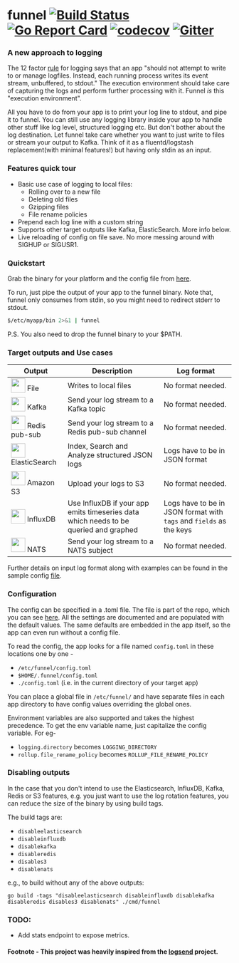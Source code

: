 # funnel [![Build Status](https://travis-ci.org/agnivade/funnel.svg?branch=master)](https://travis-ci.org/agnivade/funnel) [![Go Report Card](https://goreportcard.com/badge/github.com/agnivade/funnel)](https://goreportcard.com/report/github.com/agnivade/funnel) [![codecov](https://codecov.io/gh/agnivade/funnel/branch/master/graph/badge.svg)](https://codecov.io/gh/agnivade/funnel) [![Gitter](https://badges.gitter.im/agnivade/funnel.svg)](https://gitter.im/agnivade/funnel)

### A new approach to logging

The 12 factor [rule](https://12factor.net/logs) for logging says that an app "should not attempt to write to or manage logfiles. Instead, each running process writes its event stream, unbuffered, to stdout." The execution environment should take care of capturing the logs and perform further processing with it. Funnel *is* this "execution environment".

All you have to do from your app is to print your log line to stdout, and pipe it to funnel. You can still use any logging library inside your app to handle other stuff like log level, structured logging etc. But don't bother about the log destination. Let funnel take care whether you want to just write to files or stream your output to Kafka. Think of it as a fluentd/logstash replacement(with minimal features!) but having only stdin as an input.

### Features quick tour
- Basic use case of logging to local files:
  * Rolling over to a new file
  * Deleting old files
  * Gzipping files
  * File rename policies
- Prepend each log line with a custom string
- Supports other target outputs like Kafka, ElasticSearch. More info below.
- Live reloading of config on file save. No more messing around with SIGHUP or SIGUSR1.

### Quickstart

Grab the binary for your platform and the config file from [here](https://github.com/agnivade/funnel/releases).

To run, just pipe the output of your app to the funnel binary. Note that, funnel only consumes from stdin, so you might need to redirect stderr to stdout.

```bash
$/etc/myapp/bin 2>&1 | funnel
```

P.S. You also need to drop the funnel binary to your $PATH.

### Target outputs and Use cases

| Output  | Description | Log format  |
|-------- | ----------- | ----------- |
| <img src="http://www.iconsdb.com/icons/preview/black/blank-file-xxl.png" height="32" width="32" style="vertical-align: bottom;" /> File | Writes to local files | No format needed. |
| <img src="https://static.woopra.com/apps/kafka/images/icon-256.png" height="32" width="32" style="vertical-align: bottom;" /> Kafka | Send your log stream to a Kafka topic | No format needed.  |
| <img src="https://cdn4.iconfinder.com/data/icons/redis-2/1451/Untitled-2-32.png" height="32" width="32" style="vertical-align: bottom;" /> Redis pub-sub | Send your log stream to a Redis pub-sub channel | No format needed. |
| <img src="https://nr-platform.s3.amazonaws.com/uploads/platform/published_extension/branding_icon/134/logo.png" height="32" width="32" style="vertical-align: bottom;" /> ElasticSearch | Index, Search and Analyze structured JSON logs | Logs have to be in JSON format |
| <img src="https://nr-platform.s3.amazonaws.com/uploads/platform/published_extension/branding_icon/275/AmazonS3.png" height="32" width="32" /> Amazon S3 | Upload your logs to S3 | No format needed. |
| <img src="http://lkhill.com/wp/wp-content/uploads/2015/10/influxdb-logo.png" height="32" width="32" style="vertical-align: bottom;" /> InfluxDB | Use InfluxDB if your app emits timeseries data which needs to be queried and graphed | Logs have to be in JSON format with `tags` and `fields` as the keys |
| <img src="https://nats.io/img/logo.png" height="32" width="32" /> NATS| Send your log stream to a NATS subject | No format needed.

Further details on input log format along with examples can be found in the sample config [file](config.toml#L49).

### Configuration

The config can be specified in a .toml file. The file is part of the repo, which you can see [here](config.toml). All the settings are documented and are populated with the default values. The same defaults are embedded in the app itself, so the app can even run without a config file.

To read the config, the app looks for a file named `config.toml` in these locations one by one -
- `/etc/funnel/config.toml`
- `$HOME/.funnel/config.toml`
- `./config.toml` (i.e. in the current directory of your target app)

You can place a global file in `/etc/funnel/` and have separate files in each app directory to have config values overriding the global ones.

Environment variables are also supported and takes the highest precedence. To get the env variable name, just capitalize the config variable. For eg-
- `logging.directory` becomes `LOGGING_DIRECTORY`
- `rollup.file_rename_policy` becomes `ROLLUP_FILE_RENAME_POLICY`

### Disabling outputs

In the case that you don't intend to use the Elasticsearch, InfluxDB, Kafka, Redis or S3 features, e.g. you just want to use the log rotation features, you can reduce the size of the binary by using build tags.

The build tags are:
- `disableelasticsearch`
- `disableinfluxdb`
- `disablekafka`
- `disableredis`
- `disables3`
- `disablenats`

e.g., to build without any of the above outputs:

```
go build -tags "disableelasticsearch disableinfluxdb disablekafka disableredis disables3 disablenats" ./cmd/funnel
```

### TODO:
- Add stats endpoint to expose metrics.

#### Footnote - This project was heavily inspired from the [logsend](https://github.com/ezotrank/logsend) project.

